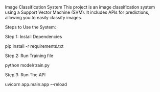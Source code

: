 Image Classification System
This project is an image classification system using a Support Vector Machine (SVM). It includes APIs for predictions, allowing you to easily classify images.

Steps to Use the System:

Step 1: Install Dependencies

pip install -r requirements.txt

Step 2: Run Training file

python model/train.py

Step 3: Run The API

uvicorn app.main:app --reload
